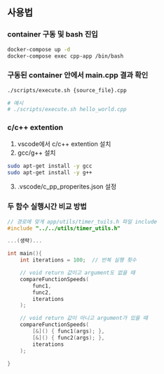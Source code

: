 ## 사용법

### container 구동 및 bash 진입
```bash
docker-compose up -d
docker-compose exec cpp-app /bin/bash
```

### 구동된 container 안에서 main.cpp 결과 확인
```bash
./scripts/execute.sh {source_file}.cpp

# 예시
# ./scripts/execute.sh hello_world.cpp
```

### c/c++ extention
1. vscode에서 c/c++ extention 설치
2. gcc/g++ 설치
```bash
sudo apt-get install -y gcc
sudo apt-get install -y g++
```
3. .vscode/c_pp_properites.json 설정

### 두 함수 실행시간 비교 방법
```cpp
// 경로에 맞게 app/utils/timer_tuils.h 파일 include
#include "../../utils/timer_utils.h" 

...(생략)...

int main(){
    int iterations = 100;  // 반복 실행 횟수

    // void return 값이고 argument도 없을 때
    compareFunctionSpeeds(
        func1,
        func2,
        iterations
    );

    // void return 값이 아니고 argument가 있을 때
    compareFunctionSpeeds(
        [&]() { func1(args); }, 
        [&]() { func2(args); },
        iterations
    );

}

```